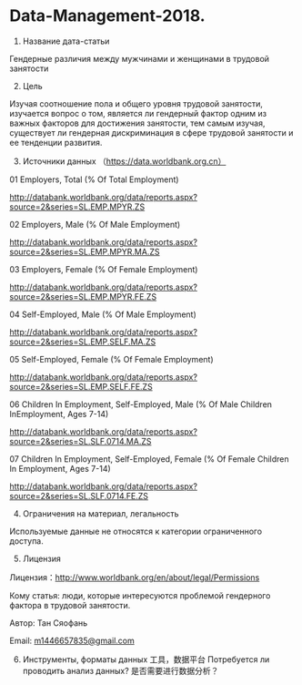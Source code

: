 # Data-Management-2018.

1. Название дата-статьи 

Гендерные различия между мужчинами и женщинами в трудовой занятости




2. Цель 

Изучая соотношение пола и общего уровня трудовой занятости, изучается вопрос о том, является ли гендерный фактор одним из важных факторов для достижения занятости, тем самым изучая, существует ли гендерная дискриминация в сфере трудовой занятости и ее тенденции развития.




3. Источники данных （https://data.worldbank.org.cn）


01 
Employers, Total (% Of Total Employment)

http://databank.worldbank.org/data/reports.aspx?source=2&series=SL.EMP.MPYR.ZS

02
Employers, Male (% Of Male Employment)

http://databank.worldbank.org/data/reports.aspx?source=2&series=SL.EMP.MPYR.MA.ZS

03
Employers, Female (% Of Female Employment)

http://databank.worldbank.org/data/reports.aspx?source=2&series=SL.EMP.MPYR.FE.ZS

04
Self-Employed, Male (% Of Male Employment)

http://databank.worldbank.org/data/reports.aspx?source=2&series=SL.EMP.SELF.MA.ZS

05
Self-Employed, Female (% Of Female Employment)

http://databank.worldbank.org/data/reports.aspx?source=2&series=SL.EMP.SELF.FE.ZS

06
Children In Employment, Self-Employed, Male (% Of Male Children InEmployment, Ages 7-14)

http://databank.worldbank.org/data/reports.aspx?source=2&series=SL.SLF.0714.MA.ZS

07
Children In Employment, Self-Employed, Female (% Of Female Children In Employment, Ages 7-14)

http://databank.worldbank.org/data/reports.aspx?source=2&series=SL.SLF.0714.FE.ZS




4. Ограничения на материал, легальность

Используемые данные не относятся к категории ограниченного доступа.




5. Лицензия

Лицензия：http://www.worldbank.org/en/about/legal/Permissions

Кому статья: люди, которые интересуются проблемой гендерного фактора в трудовой занятости.

Автор: Тан Сяофань

Email: m1446657835@gmail.com




6. Инструменты, форматы данных 工具，数据平台
Потребуется ли проводить анализ данных? 是否需要进行数据分析？

